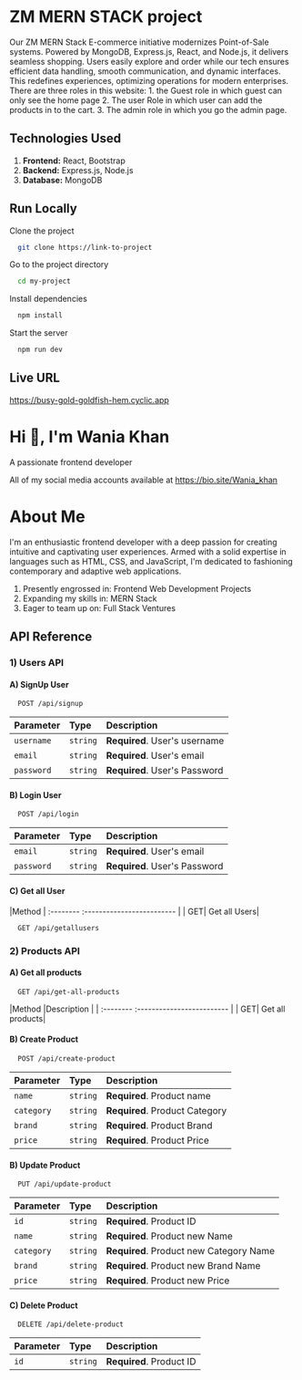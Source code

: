 # ZM MERN STACK project

Our ZM MERN Stack E-commerce initiative modernizes Point-of-Sale systems. Powered by MongoDB, Express.js, React, and Node.js, it delivers seamless shopping. Users easily explore and order while our tech ensures efficient data handling, smooth communication, and dynamic interfaces. This redefines experiences, optimizing operations for modern enterprises.
  There are three roles in this website:
    1. the Guest role in which guest can only see the home page 
    2. The user Role in which user can add the products in to the cart.
    3. The admin role in which you go the admin page.


## Technologies Used
1.  **Frontend:** React, Bootstrap 
2. **Backend:** Express.js, Node.js
3. **Database:** MongoDB


## Run Locally

Clone the project

```bash
  git clone https://link-to-project
```

Go to the project directory

```bash
  cd my-project
```

Install dependencies

```bash
  npm install
```

Start the server

```bash
  npm run dev
```



##  Live URL


https://busy-gold-goldfish-hem.cyclic.app



#  Hi 👋, I'm Wania Khan
A passionate frontend developer

All of my social media accounts available at https://bio.site/Wania_khan


# About Me

I'm an enthusiastic frontend developer with a deep passion for creating intuitive and captivating user experiences. Armed with a solid expertise in languages such as HTML, CSS, and JavaScript, I'm dedicated to fashioning contemporary and adaptive web applications.

1. Presently engrossed in: Frontend Web Development Projects
2. Expanding my skills in: MERN Stack
3. Eager to team up on: Full Stack Ventures



## API Reference
### 1) Users API
#### A) SignUp User

```http
  POST /api/signup
```

| Parameter | Type     | Description                |
| :-------- | :------- | :------------------------- |
| `username` | `string` | **Required**. User's username |
| `email` | `string` | **Required**. User's email |
| `password` | `string` | **Required**. User's Password |

#### B) Login User

```http
  POST /api/login
```

| Parameter | Type     | Description                |
| :-------- | :------- | :------------------------- |
| `email` | `string` | **Required**. User's email |
| `password` | `string` | **Required**. User's Password |

#### C) Get all User
|Method | :-------- :------------------------- | | GET| Get all Users|
```http
  GET /api/getallusers
```

### 2) Products API
#### A) Get all products

```http
  GET /api/get-all-products
```
|Method |Description | | :-------- :------------------------- | | GET| Get all products|

#### B) Create Product

```http
  POST /api/create-product
```
| Parameter | Type     | Description                |
| :-------- | :------- | :------------------------- |
| `name` | `string` | **Required**. Product name |
| `category` | `string` | **Required**. Product Category |
| `brand` | `string` | **Required**. Product Brand|
| `price` | `string` | **Required**. Product Price|


#### B) Update Product


```http
  PUT /api/update-product
```
| Parameter | Type     | Description                |
| :-------- | :------- | :------------------------- |
| `id` | `string` | **Required**. Product ID |
| `name` | `string` | **Required**. Product new Name |
| `category` | `string` | **Required**. Product new Category Name|
| `brand` | `string` | **Required**. Product new Brand Name|
| `price` | `string` | **Required**. Product new Price|

#### C) Delete Product


```http
  DELETE /api/delete-product
```
| Parameter | Type     | Description                |
| :-------- | :------- | :------------------------- |
| `id` | `string` | **Required**. Product ID |
